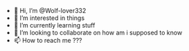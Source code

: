 - 👋 Hi, I’m @Wolf-lover332
- 👀 I’m interested in things
- 🌱 I’m currently learning stuff
- 💞️ I’m looking to collaborate on how am i supposed to know
- 📫 How to reach me ???

